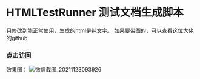 # HTMLTestRunner 测试文档生成脚本

只修改到能正常使用，生成的html是纯文字。
如果要带图的，可以查看这位大佬的github
### [点击访问](https://github.com/hongweifuture/HwTestReport)

效果图：
![微信截图_20211123093926](https://user-images.githubusercontent.com/70384877/142959626-8da66a89-a659-49b5-8f58-7ec9ee0bc43d.png)




